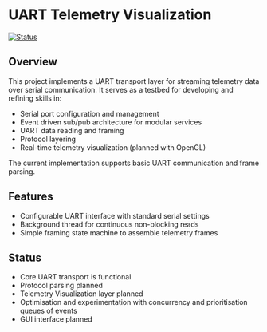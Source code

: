 # UART Telemetry Visualization

[![Status](https://img.shields.io/badge/status-WIP-orange)](https://github.com/SamCutmore/TelemetryViewer/)

## Overview

This project implements a UART transport layer for streaming telemetry data over serial communication. It serves as a testbed for developing and refining skills in:

- Serial port configuration and management
- Event driven sub/pub architecture for modular services
- UART data reading and framing
- Protocol layering
- Real-time telemetry visualization (planned with OpenGL)

The current implementation supports basic UART communication and frame parsing.

## Features

- Configurable UART interface with standard serial settings  
- Background thread for continuous non-blocking reads  
- Simple framing state machine to assemble telemetry frames  

## Status

- Core UART transport is functional
- Protocol parsing planned
- Telemetry Visualization layer planned
- Optimisation and experimentation with concurrency and prioritisation queues of events
- GUI interface planned

